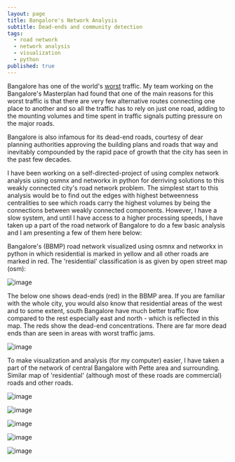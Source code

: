 ```yaml
---
layout: page
title: Bangalore's Network Analysis
subtitle: Dead-ends and community detection 
tags:
  - road network
  - network analysis
  - visualization
  - python
published: true
---
```


Bangalore has one of the world's [worst](https://www.tomtom.com/traffic-index/bengaluru-traffic/) traffic. My team working on the Bangalore's Masterplan had found that one of the main reasons for this worst traffic is that there are very few alternative routes connecting one place to another and so all the traffic has to rely on just one road, adding to the mounting volumes and time spent in traffic signals putting pressure on the major roads. 

Bangalore is also infamous for its dead-end roads, courtesy of dear planning authorities approving the building plans and roads that way and inevitably compounded by the rapid pace of growth that the city has seen in the past few decades. 

I have been working on a self-directed-project of using complex network analysis using osmnx and networkx in python for derriving solutions to this weakly connected city's road network problem. The simplest start to this analysis would be to find out the edges with highest betweenness centralities to see which roads carry the highest volumes by being the connections between weakly connected components. However, I have a slow system, and until I have access to a higher processing speeds, I have taken up a part of the road network of Bangalore to do a few basic analysis and I am presenting a few of them here below:

Bangalore's (BBMP) road network visualized using osmnx and networkx in python in which residential is marked in yellow and all other roads are marked in red. The 'residential' classification is as given by open street map (osm):

![image](/assets/img/roadnet/BBMP_highway_residential.png)

The below one shows dead-ends (red) in the BBMP area. If you are familiar with the whole city, you would also know that residential areas of the west and to some extent, south Bangalore have much better traffic flow compared to the rest especially east and north - which is reflected in this map. The reds show the dead-end concentrations. There are far more dead ends than are seen in areas with worst traffic jams. 

![image](/assets/img/roadnet/BBMP_dead_ends.png)

To make visualization and analysis (for my computer) easier, I have taken a part of the network of central Bangalore with Pette area and surrounding. Similar map of 'residential' (although most of these roads are commercial) roads and other roads. 
<!-- To do a proper network analysis, I would have to simplify these parallel roads (taken from osm) to a simple one line road to show the connection and not give an actual representation of the network. The added issue of some roads being one-ways does not help my analysis case and access to such a graph of network would be of great help. It can be done, but it will take some time to clean the data and work on it.
 -->

![image](/assets/img/roadnet/Pette_residential.png)


![image](/assets/img/roadnet/Pette_nodes_edges.png)


![image](/assets/img/roadnet/Pette_dead_ends.png)


![image](/assets/img/roadnet/Pette_bet_cen.png)

![image](/assets/img/roadnet/Pette_greedy_modularity_community.png)









